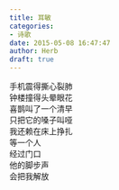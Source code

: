 ```yaml
---  
title: 耳敏  
categories:  
- 诗歌  
date: 2015-05-08 16:47:47  
author: Herb  
draft: true
---  
```

手机震得撕心裂肺  
钟楼撞得头晕眼花  
喜鹊叫了一个清早  
只把它的嗓子叫哑  
我还赖在床上挣扎  
等一个人  
经过门口  
他的脚步声  
会把我解放